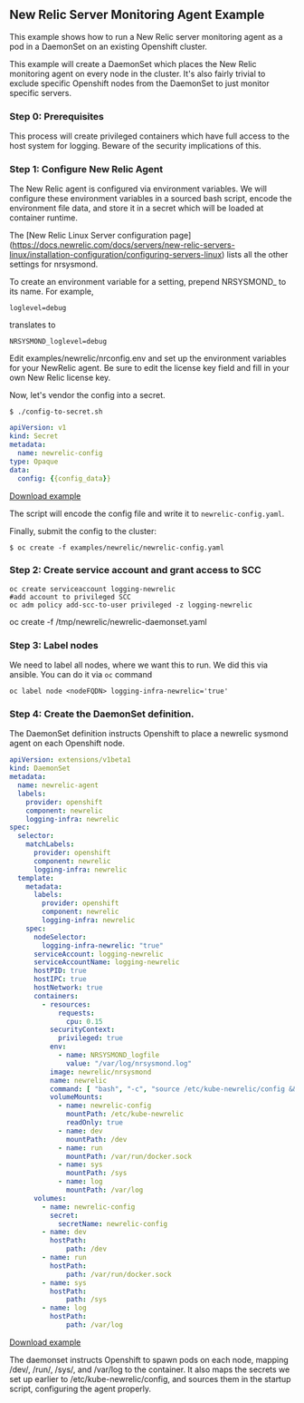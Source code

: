 ## New Relic Server Monitoring Agent Example

This example shows how to run a New Relic server monitoring agent as a pod in a DaemonSet on an existing Openshift cluster.

This example will create a DaemonSet which places the New Relic monitoring agent on every node in the cluster. It's also fairly trivial to exclude specific Openshift nodes from the DaemonSet to just monitor specific servers.

### Step 0: Prerequisites

This process will create privileged containers which have full access to the host system for logging. Beware of the security implications of this.

### Step 1: Configure New Relic Agent

The New Relic agent is configured via environment variables. We will configure these environment variables in a sourced bash script, encode the environment file data, and store it in a secret which will be loaded at container runtime.

The [New Relic Linux Server configuration page]
(https://docs.newrelic.com/docs/servers/new-relic-servers-linux/installation-configuration/configuring-servers-linux) lists all the other settings for nrsysmond.

To create an environment variable for a setting, prepend NRSYSMOND_ to its name. For example,

```console
loglevel=debug
```

translates to

```console
NRSYSMOND_loglevel=debug
```

Edit examples/newrelic/nrconfig.env and set up the environment variables for your NewRelic agent. Be sure to edit the license key field and fill in your own New Relic license key.

Now, let's vendor the config into a secret.

```console
$ ./config-to-secret.sh
```

<!-- BEGIN MUNGE: EXAMPLE newrelic-config-template.yaml -->

```yaml
apiVersion: v1
kind: Secret
metadata:
  name: newrelic-config
type: Opaque
data:
  config: {{config_data}}
```

[Download example](newrelic-config-template.yaml?raw=true)
<!-- END MUNGE: EXAMPLE newrelic-config-template.yaml -->

The script will encode the config file and write it to `newrelic-config.yaml`.

Finally, submit the config to the cluster:

```console
$ oc create -f examples/newrelic/newrelic-config.yaml
```

### Step 2: Create service account and grant access to SCC

```console
oc create serviceaccount logging-newrelic
#add account to privileged SCC 
oc adm policy add-scc-to-user privileged -z logging-newrelic
```
oc create -f /tmp/newrelic/newrelic-daemonset.yaml 

### Step 3: Label nodes

We need to label all nodes, where we want this to run. We did this via ansible. You can do it via `oc` command

`oc label node <nodeFQDN> logging-infra-newrelic='true'`


### Step 4: Create the DaemonSet definition.

The DaemonSet definition instructs Openshift to place a newrelic sysmond agent on each Openshift node.

<!-- BEGIN MUNGE: EXAMPLE newrelic-daemonset.yaml -->

```yaml
apiVersion: extensions/v1beta1
kind: DaemonSet
metadata:
  name: newrelic-agent
  labels:
    provider: openshift
    component: newrelic
    logging-infra: newrelic
spec:
  selector:
    matchLabels:
      provider: openshift
      component: newrelic
      logging-infra: newrelic
  template:
    metadata:
      labels:
        provider: openshift
        component: newrelic
        logging-infra: newrelic
    spec:
      nodeSelector:
        logging-infra-newrelic: "true"
      serviceAccount: logging-newrelic
      serviceAccountName: logging-newrelic
      hostPID: true
      hostIPC: true
      hostNetwork: true
      containers:
        - resources:
            requests:
              cpu: 0.15
          securityContext:
            privileged: true
          env:
            - name: NRSYSMOND_logfile
              value: "/var/log/nrsysmond.log"
          image: newrelic/nrsysmond
          name: newrelic
          command: [ "bash", "-c", "source /etc/kube-newrelic/config && /usr/sbin/nrsysmond -E -F" ]
          volumeMounts:
            - name: newrelic-config
              mountPath: /etc/kube-newrelic
              readOnly: true
            - name: dev
              mountPath: /dev
            - name: run
              mountPath: /var/run/docker.sock
            - name: sys
              mountPath: /sys
            - name: log
              mountPath: /var/log
      volumes:
        - name: newrelic-config
          secret:
            secretName: newrelic-config
        - name: dev
          hostPath:
              path: /dev
        - name: run
          hostPath:
              path: /var/run/docker.sock
        - name: sys
          hostPath:
              path: /sys
        - name: log
          hostPath:
              path: /var/log
```

[Download example](newrelic-daemonset.yaml?raw=true)
<!-- END MUNGE: EXAMPLE newrelic-daemonset.yaml -->

The daemonset instructs Openshift to spawn pods on each node, mapping /dev/, /run/, /sys/, and /var/log to the container. It also maps the secrets we set up earlier to /etc/kube-newrelic/config, and sources them in the startup script, configuring the agent properly.
